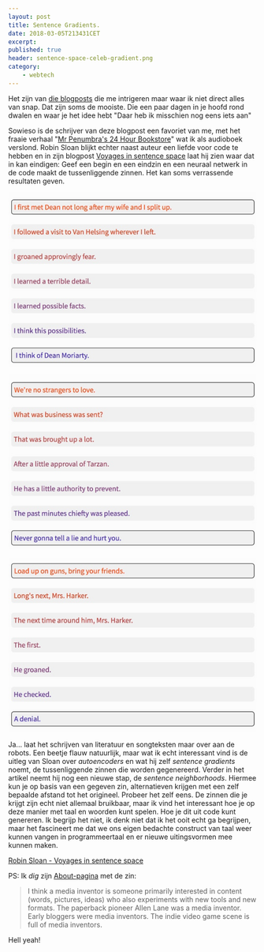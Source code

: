 ```yaml
---
layout: post
title: Sentence Gradients.
date: 2018-03-05T213431CET
excerpt:
published: true
header: sentence-space-celeb-gradient.png
category: 
    - webtech
---
```

Het zijn van [die blogposts](https://www.robinsloan.com/voyages-in-sentence-space/) die me intrigeren maar waar ik niet direct alles van snap. Dat zijn soms de mooiste. Die een paar dagen in je hoofd rond dwalen en waar je het idee hebt "Daar heb ik misschien nog eens iets aan"

Sowieso is de schrijver van deze blogpost een favoriet van me, met het fraaie verhaal "[Mr Penumbra's 24 Hour Bookstore](https://www.bol.com/nl/p/mr-penumbra-s-24-hour-bookstore/9200000011035466/?suggestionType=browse&bltgh=565dab85-e35a-433f-8332-e159624341ad.1.13.ProductTitle)" wat ik als audioboek verslond. Robin Sloan blijkt echter naast auteur een liefde voor code te hebben en in zijn blogpost [Voyages in sentence space](https://www.robinsloan.com/voyages-in-sentence-space/) laat hij zien waar dat in kan eindigen: Geef een begin en een eindzin en een neuraal netwerk in de code maakt de tussenliggende zinnen. Het kan soms verrassende resultaten geven. 

![](/images/space-kerouac.jpg)

![](/images/space-rick.jpg)

![](/images/space-nirvana.jpg)

Ja... laat het schrijven van literatuur en songteksten maar over aan de robots. Een beetje flauw natuurlijk, maar wat ik echt interessant vind is de uitleg van Sloan over _autoencoders_ en wat hij zelf _sentence gradients_ noemt, de tussenliggende zinnen die worden gegenereerd. Verder in het artikel neemt hij nog een nieuwe stap, de _sentence neighborhoods_. Hiermee kun je op basis van een gegeven zin, alternatieven krijgen met een zelf bepaalde afstand tot het origineel. Probeer het zelf eens. De zinnen die je krijgt zijn echt niet allemaal bruikbaar, maar ik vind het interessant hoe je op deze manier met taal en woorden kunt spelen. Hoe je dit uit code kunt genereren. Ik begrijp het niet, ik denk niet dat ik het ooit echt ga begrijpen, maar het fascineert me dat we ons eigen bedachte construct van taal weer kunnen vangen in programmeertaal en er nieuwe uitingsvormen mee kunnen maken. 

[Robin Sloan - Voyages in sentence space](https://www.robinsloan.com/voyages-in-sentence-space/)

PS: Ik _dig_ zijn [About-pagina](https://www.robinsloan.com/about/) met de zin:
> I think a media inventor is someone primarily interested in content (words, pictures, ideas) who also experiments with new tools and new formats. The paperback pioneer Allen Lane was a media inventor. Early bloggers were media inventors. The indie video game scene is full of media inventors.


Hell yeah!